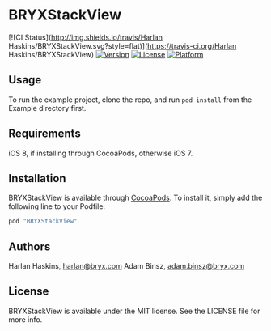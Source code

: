 # BRYXStackView

[![CI Status](http://img.shields.io/travis/Harlan Haskins/BRYXStackView.svg?style=flat)](https://travis-ci.org/Harlan Haskins/BRYXStackView)
[![Version](https://img.shields.io/cocoapods/v/BRYXStackView.svg?style=flat)](http://cocoapods.org/pods/BRYXStackView)
[![License](https://img.shields.io/cocoapods/l/BRYXStackView.svg?style=flat)](http://cocoapods.org/pods/BRYXStackView)
[![Platform](https://img.shields.io/cocoapods/p/BRYXStackView.svg?style=flat)](http://cocoapods.org/pods/BRYXStackView)

## Usage

To run the example project, clone the repo, and run `pod install` from the Example directory first.

## Requirements

iOS 8, if installing through CocoaPods, otherwise iOS 7.

## Installation

BRYXStackView is available through [CocoaPods](http://cocoapods.org). To install
it, simply add the following line to your Podfile:

```ruby
pod "BRYXStackView"
```

## Authors

Harlan Haskins, harlan@bryx.com
Adam Binsz, adam.binsz@bryx.com

## License

BRYXStackView is available under the MIT license. See the LICENSE file for more info.
